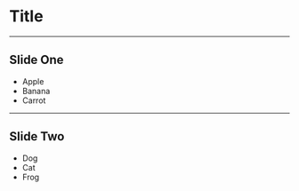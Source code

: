 <!--
theme: gaia
class:
 - invert
headingDivider: 2 
paginate: true
-->

<!--
_class:
 - lead
 - invert
-->

Title
=====

---

## Slide One

* Apple
* Banana
* Carrot

---

## Slide Two

- Dog
- Cat
- Frog

